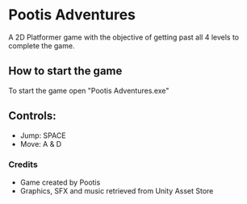# Pootis Adventures
A 2D Platformer game with the objective of getting past all 4 levels to complete the game. 

## How to start the game
To start the game open "Pootis Adventures.exe"

## Controls:
- Jump: SPACE
- Move: A & D

### Credits
- Game created by Pootis
- Graphics, SFX and music retrieved from Unity Asset Store
